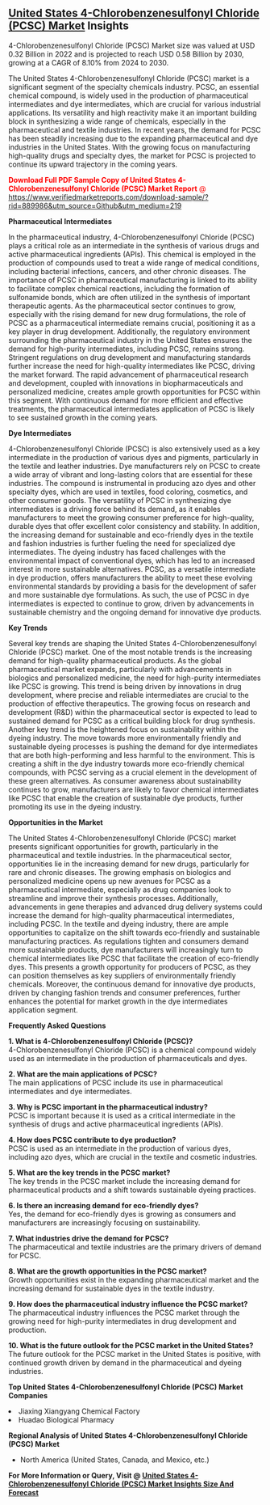 <h2><a href="https://www.verifiedmarketreports.com/download-sample/?rid=889986&amp;utm_source=Github&amp;utm_medium=219" target="_blank">United States 4-Chlorobenzenesulfonyl Chloride (PCSC) Market</a> Insights</h2><p>4-Chlorobenzenesulfonyl Chloride (PCSC) Market size was valued at USD 0.32 Billion in 2022 and is projected to reach USD 0.58 Billion by 2030, growing at a CAGR of 8.10% from 2024 to 2030.</p><p><p>The United States 4-Chlorobenzenesulfonyl Chloride (PCSC) market is a significant segment of the specialty chemicals industry. PCSC, an essential chemical compound, is widely used in the production of pharmaceutical intermediates and dye intermediates, which are crucial for various industrial applications. Its versatility and high reactivity make it an important building block in synthesizing a wide range of chemicals, especially in the pharmaceutical and textile industries. In recent years, the demand for PCSC has been steadily increasing due to the expanding pharmaceutical and dye industries in the United States. With the growing focus on manufacturing high-quality drugs and specialty dyes, the market for PCSC is projected to continue its upward trajectory in the coming years. <p><span class=""><span style="color: #ff0000;"><strong>Download Full PDF Sample Copy of United States 4-Chlorobenzenesulfonyl Chloride (PCSC) Market Report</strong> @ </span><a href="https://www.verifiedmarketreports.com/download-sample/?rid=889986&amp;utm_source=Github&amp;utm_medium=219" target="_blank">https://www.verifiedmarketreports.com/download-sample/?rid=889986&amp;utm_source=Github&amp;utm_medium=219</a></span></p></p> <p><strong>Pharmaceutical Intermediates</strong></p> <p>In the pharmaceutical industry, 4-Chlorobenzenesulfonyl Chloride (PCSC) plays a critical role as an intermediate in the synthesis of various drugs and active pharmaceutical ingredients (APIs). This chemical is employed in the production of compounds used to treat a wide range of medical conditions, including bacterial infections, cancers, and other chronic diseases. The importance of PCSC in pharmaceutical manufacturing is linked to its ability to facilitate complex chemical reactions, including the formation of sulfonamide bonds, which are often utilized in the synthesis of important therapeutic agents. As the pharmaceutical sector continues to grow, especially with the rising demand for new drug formulations, the role of PCSC as a pharmaceutical intermediate remains crucial, positioning it as a key player in drug development. Additionally, the regulatory environment surrounding the pharmaceutical industry in the United States ensures the demand for high-purity intermediates, including PCSC, remains strong. Stringent regulations on drug development and manufacturing standards further increase the need for high-quality intermediates like PCSC, driving the market forward. The rapid advancement of pharmaceutical research and development, coupled with innovations in biopharmaceuticals and personalized medicine, creates ample growth opportunities for PCSC within this segment. With continuous demand for more efficient and effective treatments, the pharmaceutical intermediates application of PCSC is likely to see sustained growth in the coming years.</p> <p><strong>Dye Intermediates</strong></p> <p>4-Chlorobenzenesulfonyl Chloride (PCSC) is also extensively used as a key intermediate in the production of various dyes and pigments, particularly in the textile and leather industries. Dye manufacturers rely on PCSC to create a wide array of vibrant and long-lasting colors that are essential for these industries. The compound is instrumental in producing azo dyes and other specialty dyes, which are used in textiles, food coloring, cosmetics, and other consumer goods. The versatility of PCSC in synthesizing dye intermediates is a driving force behind its demand, as it enables manufacturers to meet the growing consumer preference for high-quality, durable dyes that offer excellent color consistency and stability. In addition, the increasing demand for sustainable and eco-friendly dyes in the textile and fashion industries is further fueling the need for specialized dye intermediates. The dyeing industry has faced challenges with the environmental impact of conventional dyes, which has led to an increased interest in more sustainable alternatives. PCSC, as a versatile intermediate in dye production, offers manufacturers the ability to meet these evolving environmental standards by providing a basis for the development of safer and more sustainable dye formulations. As such, the use of PCSC in dye intermediates is expected to continue to grow, driven by advancements in sustainable chemistry and the ongoing demand for innovative dye products.</p> <p><strong>Key Trends</strong></p> <p>Several key trends are shaping the United States 4-Chlorobenzenesulfonyl Chloride (PCSC) market. One of the most notable trends is the increasing demand for high-quality pharmaceutical products. As the global pharmaceutical market expands, particularly with advancements in biologics and personalized medicine, the need for high-purity intermediates like PCSC is growing. This trend is being driven by innovations in drug development, where precise and reliable intermediates are crucial to the production of effective therapeutics. The growing focus on research and development (R&D) within the pharmaceutical sector is expected to lead to sustained demand for PCSC as a critical building block for drug synthesis. Another key trend is the heightened focus on sustainability within the dyeing industry. The move towards more environmentally friendly and sustainable dyeing processes is pushing the demand for dye intermediates that are both high-performing and less harmful to the environment. This is creating a shift in the dye industry towards more eco-friendly chemical compounds, with PCSC serving as a crucial element in the development of these green alternatives. As consumer awareness about sustainability continues to grow, manufacturers are likely to favor chemical intermediates like PCSC that enable the creation of sustainable dye products, further promoting its use in the dyeing industry.</p> <p><strong>Opportunities in the Market</strong></p> <p>The United States 4-Chlorobenzenesulfonyl Chloride (PCSC) market presents significant opportunities for growth, particularly in the pharmaceutical and textile industries. In the pharmaceutical sector, opportunities lie in the increasing demand for new drugs, particularly for rare and chronic diseases. The growing emphasis on biologics and personalized medicine opens up new avenues for PCSC as a pharmaceutical intermediate, especially as drug companies look to streamline and improve their synthesis processes. Additionally, advancements in gene therapies and advanced drug delivery systems could increase the demand for high-quality pharmaceutical intermediates, including PCSC. In the textile and dyeing industry, there are ample opportunities to capitalize on the shift towards eco-friendly and sustainable manufacturing practices. As regulations tighten and consumers demand more sustainable products, dye manufacturers will increasingly turn to chemical intermediates like PCSC that facilitate the creation of eco-friendly dyes. This presents a growth opportunity for producers of PCSC, as they can position themselves as key suppliers of environmentally friendly chemicals. Moreover, the continuous demand for innovative dye products, driven by changing fashion trends and consumer preferences, further enhances the potential for market growth in the dye intermediates application segment.</p> <p><strong>Frequently Asked Questions</strong></p> <p><strong>1. What is 4-Chlorobenzenesulfonyl Chloride (PCSC)?</strong><br>4-Chlorobenzenesulfonyl Chloride (PCSC) is a chemical compound widely used as an intermediate in the production of pharmaceuticals and dyes.</p> <p><strong>2. What are the main applications of PCSC?</strong><br>The main applications of PCSC include its use in pharmaceutical intermediates and dye intermediates.</p> <p><strong>3. Why is PCSC important in the pharmaceutical industry?</strong><br>PCSC is important because it is used as a critical intermediate in the synthesis of drugs and active pharmaceutical ingredients (APIs).</p> <p><strong>4. How does PCSC contribute to dye production?</strong><br>PCSC is used as an intermediate in the production of various dyes, including azo dyes, which are crucial in the textile and cosmetic industries.</p> <p><strong>5. What are the key trends in the PCSC market?</strong><br>The key trends in the PCSC market include the increasing demand for pharmaceutical products and a shift towards sustainable dyeing practices.</p> <p><strong>6. Is there an increasing demand for eco-friendly dyes?</strong><br>Yes, the demand for eco-friendly dyes is growing as consumers and manufacturers are increasingly focusing on sustainability.</p> <p><strong>7. What industries drive the demand for PCSC?</strong><br>The pharmaceutical and textile industries are the primary drivers of demand for PCSC.</p> <p><strong>8. What are the growth opportunities in the PCSC market?</strong><br>Growth opportunities exist in the expanding pharmaceutical market and the increasing demand for sustainable dyes in the textile industry.</p> <p><strong>9. How does the pharmaceutical industry influence the PCSC market?</strong><br>The pharmaceutical industry influences the PCSC market through the growing need for high-purity intermediates in drug development and production.</p> <p><strong>10. What is the future outlook for the PCSC market in the United States?</strong><br>The future outlook for the PCSC market in the United States is positive, with continued growth driven by demand in the pharmaceutical and dyeing industries.</p> </p><p><strong>Top United States 4-Chlorobenzenesulfonyl Chloride (PCSC) Market Companies</strong></p><div data-test-id=""><p><li>Jiaxing Xiangyang Chemical Factory</li><li> Huadao Biological Pharmacy</li></p><div><strong>Regional Analysis of&nbsp;United States 4-Chlorobenzenesulfonyl Chloride (PCSC) Market</strong></div><ul><li dir="ltr"><p dir="ltr">North America&nbsp;(United States, Canada, and Mexico, etc.)</p></li></ul><p><strong>For More Information or Query, Visit @&nbsp;</strong><strong><a href="https://www.verifiedmarketreports.com/product/4-chlorobenzenesulfonyl-chloride-pcsc-market/?utm_source=Github&amp;utm_medium=219" target="_blank">United States 4-Chlorobenzenesulfonyl Chloride (PCSC) Market Insights Size And Forecast</a></strong></p></div>
